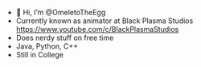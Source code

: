 - 👋 Hi, I’m @OmeletoTheEgg
- Currently known as animator at Black Plasma Studios https://www.youtube.com/c/BlackPlasmaStudios
- Does nerdy stuff on free time
- Java, Python, C++
- Still in College

<!---
OmeletoTheEgg/OmeletoTheEgg is a ✨ special ✨ repository because its `README.md` (this file) appears on your GitHub profile.
You can click the Preview link to take a look at your changes.
--->
